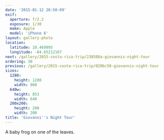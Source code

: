 ```yaml
---
date: '2015-01-12 20:50:09'
exif:
  aperture: f/2.2
  exposure: 1/30
  make: Apple
  model: 'iPhone 6'
layout: gallery-photo
location:
  latitude: 10.469895
  longitude: -84.65212167
next: /gallery/2015-costa-rica-trip/238588a-giovannis-night-tour
ordering: 30
previous: /gallery/2015-costa-rica-trip/020bc58-giovannis-night-tour
sizes:
  1280:
    height: 1280
    width: 960
  640w:
    height: 853
    width: 640
  200x200:
    height: 200
    width: 200
title: 'Giovanni''s Night Tour'
---
```


A baby frog on one of the leaves.
